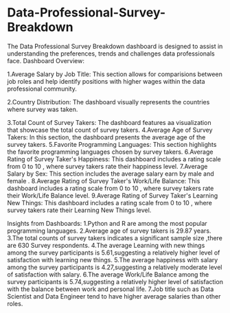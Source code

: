 # Data-Professional-Survey-Breakdown
The Data Professional Survey Breakdown dashboard is designed to assist in understanding the preferences, trends and challenges data professionals face.
Dashboard Overview:

1.Average Salary by Job Title:
This section allows for comparisions between job roles and help identify positions with higher wages within the data professional community.

2.Country Distribution:
The dashboard visually represents the countries where survey was taken.

3.Total Count of Survey Takers:
The dashboard features aa visualization that showcase the total count of survey takers.
4.Average Age of Survey Takers:
In this section, the dashboard presents the average age of the survey takers.
5.Favorite Programming Languages:
This section highlights the favorite programming languages chosen by survey takers.
6.Average Rating of Survey Taker's Happiness:
This dashboard includes a rating scale from 0 to 10 , where survey takers rate their happiness level.
7.Average Salary by Sex:
This section includes the average salary earn by male and female .
8.Average Rating of Survey Taker's Work/Life Balance:
This dashboard includes a rating scale from 0 to 10 , where survey takers rate their Work/Life Balance level.
9.Average Rating of Survey Taker's Learning New Things:
This dashboard includes a rating scale from 0 to 10 , where survey takers rate their Learning New Things level.

Insights from Dashboards:
1.Python and R are among the most popular programming languages.
2.Average age of survey takers is 29.87 years.
3.The total counts of survey takers indicates a significant sample size ,there are 630 Survey respondents.
4.The average Learning with new things among the survey participants is 5.61,suggesting a relatively higher level of satisfaction with learning new things.
5.The average happiness with salary among the survey participants is 4.27,suggesting a relatively moderate level of satisfaction with salary.
6.The average Work/Life Balance among the survey participants is 5.74,suggesting a relatively higher level of satisfaction with the balance between work and personal life.
7.Job title such as Data Scientist and Data Engineer tend to have higher average salaries than other roles.
